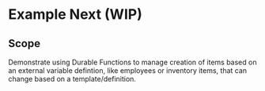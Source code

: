 # Example Next (WIP)

## Scope
Demonstrate using Durable Functions to manage creation of items based on an external variable defintion, like employees or inventory items, that can change based on a template/definition.